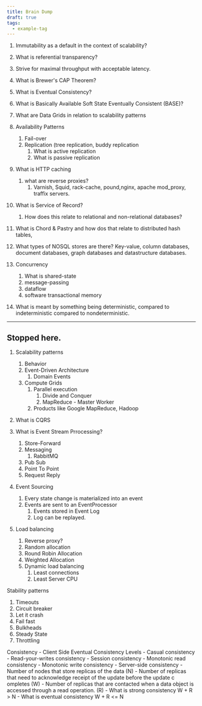 ```yaml
---
title: Brain Dump
draft: true
tags:
  - example-tag
---
```


1. Immutability as a default in the context of scalability?
2. What is referential transparency?
3. Strive for maximal throughput with acceptable latency.
4. What is Brewer's CAP Theorem?
5. What is Eventual Consistency?
6. What is Basically Available Soft State Eventually Consistent (BASE)?
7. What are Data Grids in relation to scalability patterns
1. Availability Patterns
	1. Fail-over
	2. Replication (tree replication, buddy replication
		1. What is active replication
		2. What is passive replication



1. What is HTTP caching
	1. what are reverse proxies?
		1. Varnish, Squid, rack-cache, pound,nginx, apache mod_proxy, traffix servers.



1. What is Service of Record?
	1. How does this relate to relational and non-relational databases?


2. What is Chord & Pastry and how dos that relate to distributed hash tables, 

3. What types of NOSQL stores are there? Key-value, column databases, document databases, graph databases and datastructure databases.

1. Concurrency
	1. What is shared-state
	2. message-passing
	3. dataflow
	4. software transactional memory

1. What is meant by something being deterministic, compared to indeterministic compared to nondeterministic.

---
## Stopped here.

1. Scalability patterns
	1. Behavior
	2. Event-Driven Architecture
		1. Domain Events
	3. Compute Grids
		1. Parallel execution
			1. Divide and Conquer
			2. MapReduce - Master Worker
		2. Products like Google MapReduce, Hadoop

1. What is CQRS


1. What is Event Stream Prrocessing?
	1. Store-Forward
	2. Messaging
		1. RabbitMQ
	3. Pub Sub
	4. Point To Point
	5. Request Reply


3. Event Sourcing
	1. Every state change is materialized into an event
	2. Events are sent to an EventProcessor
		1. Events stored in Event Log
		2. Log can be replayed.

1. Load balancing
	1. Reverse proxy?
	2. Random allocation
	3. Round Robin Allocation
	4. Weighted Allocation
	5. Dynamic load balancing 
		1. Least connections
		2. Least Server CPU


Stability patterns
1. Timeouts
2. Circuit breaker
3. Let it crash
4. Fail fast
5. Bulkheads
6. Steady State
7. Throttling


Consistency
	- Client Side Eventual Consistency Levels
		- Casual consistency
		- Read-your-writes consistency
		- Session consistency
		- Monotonic read consistency
		- Monotonic write consistency
	- Server-side consistency
		- Number of nodes that store replicas of the data (N)
		- Number of replicas that need to acknowledge receipt of the update before the update c ompletes (W)
		- Number of replicas that are contacted when a data object is accessed through a read operation. (R)
			- What is strong consistency W + R > N
			- What is eventual consistency W + R <= N